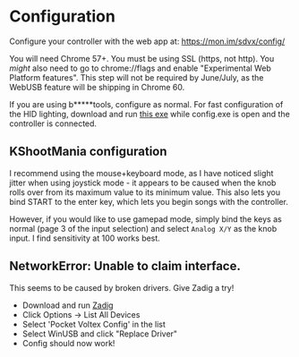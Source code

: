# Configuration

Configure your controller with the web app at:
https://mon.im/sdvx/config/

You will need Chrome 57+. You must be using SSL (https, not http).
You *might* also need to go to chrome://flags and enable
"Experimental Web Platform features". This step will not be required by
June/July, as the WebUSB feature will be shipping in Chrome 60.

If you are using b\*\*\*\*\*tools, configure as normal.
For fast configuration of the HID lighting, download and run [this exe](https://github.com/mon/PocketVoltex/raw/master/Software/HidLights.exe)
while config.exe is open and the controller is connected.

## KShootMania configuration
I recommend using the mouse+keyboard mode, as I have noticed slight jitter when using joystick mode - it appears to be caused when the knob rolls over from its maximum value to its minimum value. This also lets you bind START to the enter key, which lets you begin songs with the controller.

However, if you would like to use gamepad mode, simply bind the keys as normal (page 3 of the input selection) and select `Analog X/Y` as the knob input. I find sensitivity at 100 works best.

## NetworkError: Unable to claim interface.
This seems to be caused by broken drivers. Give Zadig a try!
- Download and run [Zadig](http://zadig.akeo.ie/)
- Click Options -> List All Devices
- Select 'Pocket Voltex Config' in the list
- Select WinUSB and click "Replace Driver"
- Config should now work!
